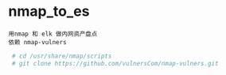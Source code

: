 # nmap_to_es

   	用nmap 和 elk 做内网资产盘点
   	依赖 nmap-vulners
   
   
   ```bash
    # cd /usr/share/nmap/scripts  
    # git clone https://github.com/vulnersCom/nmap-vulners.git
   
   ```